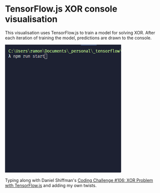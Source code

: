 # TensorFlow.js XOR console visualisation
This visualisation uses TensorFlow.js to train a model for solving XOR. After each iteration of training the model, predictions are drawn to the console.

![sample image](./img/sample.gif)


Typing along with Daniel Shiffman's [Coding Challenge #106: XOR Problem with TensorFlow.js](https://www.youtube.com/watch?v=N3ZnNa01BPM) and adding my own twists.
    
    
    
    
    
    
    
  